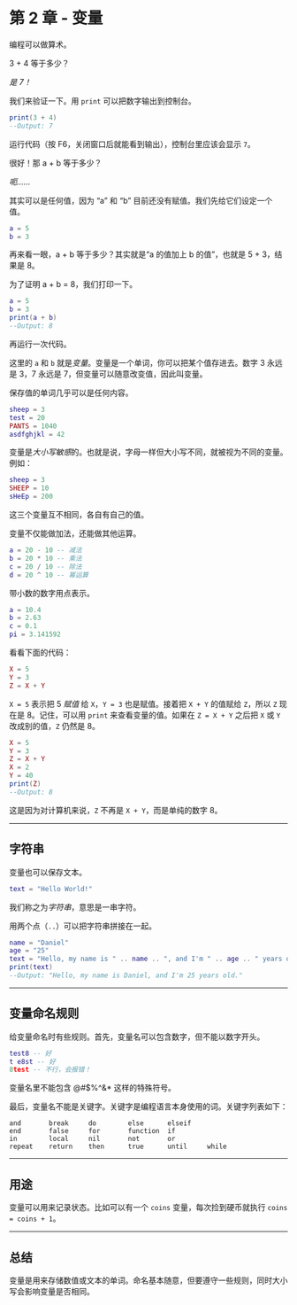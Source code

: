# 第 2 章 - 变量

编程可以做算术。

3 + 4 等于多少？

*是 7！*

我们来验证一下。用 `print` 可以把数字输出到控制台。

```lua
print(3 + 4)
--Output: 7
```

运行代码（按 F6，关闭窗口后就能看到输出），控制台里应该会显示 `7`。

很好！那 a + b 等于多少？

*呃……*

其实可以是任何值，因为 “a” 和 “b” 目前还没有赋值。我们先给它们设定一个值。

```lua
a = 5
b = 3
```

再来看一眼，a + b 等于多少？其实就是“a 的值加上 b 的值”，也就是 5 + 3，结果是 8。

为了证明 a + b = 8，我们打印一下。

```lua
a = 5
b = 3
print(a + b)
--Output: 8
```

再运行一次代码。

这里的 `a` 和 `b` 就是*变量*。变量是一个单词，你可以把某个值存进去。数字 3 永远是 3，7 永远是 7，但变量可以随意改变值，因此叫变量。

保存值的单词几乎可以是任何内容。
```lua
sheep = 3
test = 20
PANTS = 1040
asdfghjkl = 42
```

变量是*大小写敏感*的。也就是说，字母一样但大小写不同，就被视为不同的变量。例如：
```lua
sheep = 3
SHEEP = 10
sHeEp = 200
```
这三个变量互不相同，各自有自己的值。

变量不仅能做加法，还能做其他运算。
```lua
a = 20 - 10 -- 减法
b = 20 * 10 -- 乘法
c = 20 / 10 -- 除法
d = 20 ^ 10 -- 幂运算
```
带小数的数字用点表示。

```lua
a = 10.4
b = 2.63
c = 0.1
pi = 3.141592
```

看看下面的代码：

```lua
X = 5
Y = 3
Z = X + Y
```

`X = 5` 表示把 5 *赋值* 给 `X`，`Y = 3` 也是赋值。接着把 `X + Y` 的值赋给 `Z`，所以 `Z` 现在是 8。记住，可以用 `print` 来查看变量的值。如果在 `Z = X + Y` 之后把 `X` 或 `Y` 改成别的值，`Z` 仍然是 8。

```lua
X = 5
Y = 3
Z = X + Y
X = 2
Y = 40
print(Z)
--Output: 8
```
这是因为对计算机来说，`Z` 不再是 `X + Y`，而是单纯的数字 8。

___

## 字符串

变量也可以保存文本。
```lua
text = "Hello World!"
```

我们称之为*字符串*，意思是一串字符。

用两个点（`..`）可以把字符串拼接在一起。
```lua
name = "Daniel"
age = "25"
text = "Hello, my name is " .. name .. ", and I'm " .. age .. " years old."
print(text)
--Output: "Hello, my name is Daniel, and I'm 25 years old."
```

___

## 变量命名规则

给变量命名时有些规则。首先，变量名可以包含数字，但不能以数字开头。

```lua
test8 -- 好
t e8st -- 好
8test -- 不行，会报错！
```

变量名里不能包含 @#$%^&* 这样的特殊符号。

最后，变量名不能是关键字。关键字是编程语言本身使用的词。关键字列表如下：

```nil
and       break     do        else      elseif
end       false     for       function  if
in        local     nil       not       or
repeat    return    then      true      until     while
```

___

## 用途

变量可以用来记录状态。比如可以有一个 `coins` 变量，每次捡到硬币就执行 `coins = coins + 1`。

___

## 总结

变量是用来存储数值或文本的单词。命名基本随意，但要遵守一些规则，同时大小写会影响变量是否相同。
